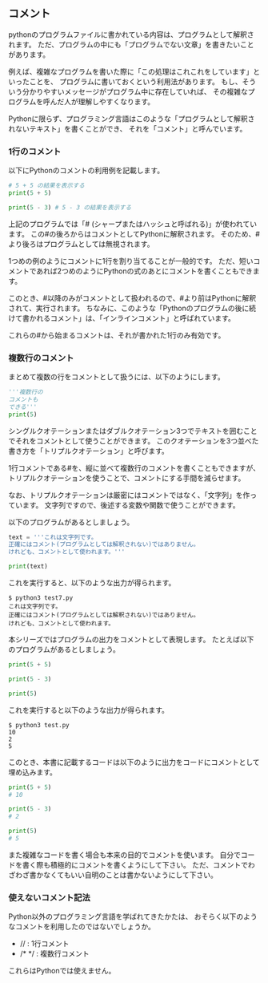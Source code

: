 
## コメント


pythonのプログラムファイルに書かれている内容は、プログラムとして解釈されます。
ただ、プログラムの中にも「プログラムでない文章」を書きたいことがあります。

例えば、複雑なプログラムを書いた際に「この処理はこれこれをしています」といったことを、
プログラムに書いておくという利用法があります。
もし、そういう分かりやすいメッセージがプログラム中に存在していれば、
その複雑なプログラムを呼んだ人が理解しやすくなります。

Pythonに限らず、プログラミング言語はこのような「プログラムとして解釈されないテキスト」を書くことができ、
それを「コメント」と呼んでいます。

### 1行のコメント

以下にPythonのコメントの利用例を記載します。

```python
# 5 + 5 の結果を表示する
print(5 + 5)

print(5 - 3) # 5 - 3 の結果を表示する
```

上記のプログラムでは「# (シャープまたはハッシュと呼ばれる)」が使われています。
この#の後ろからはコメントとしてPythonに解釈されます。
そのため、#より後ろはプログラムとしては無視されます。

1つめの例のようにコメントに1行を割り当てることが一般的です。
ただ、短いコメントであれば2つめのようにPythonの式のあとにコメントを書くこともできます。

このとき、#以降のみがコメントとして扱われるので、#より前はPythonに解釈されて、実行されます。
ちなみに、このような「Pythonのプログラムの後に続けて書かれるコメント」は、「インラインコメント」と呼ばれています。

これらの#から始まるコメントは、それが書かれた1行のみ有効です。

### 複数行のコメント

まとめて複数の行をコメントとして扱うには、以下のようにします。

```python
'''複数行の
コメントも
できる'''
print(5)
```

シングルクオテーションまたはダブルクオテーション3つでテキストを囲むことでそれをコメントとして使うことができます。
このクオテーションを3つ並べた書き方を「トリプルクオテーション」と呼びます。

1行コメントである#を、縦に並べて複数行のコメントを書くこともできますが、
トリプルクオテーションを使うことで、コメントにする手間を減らせます。

なお、トリプルクオテーションは厳密にはコメントではなく、「文字列」を作っています。
文字列ですので、後述する変数や関数で使うことができます。

以下のプログラムがあるとしましょう。

```python
text = '''これは文字列です。
正確にはコメント(プログラムとしては解釈されない)ではありません。
けれども、コメントとして使われます。'''

print(text)
```

これを実行すると、以下のような出力が得られます。

```text
$ python3 test7.py
これは文字列です。
正確にはコメント(プログラムとしては解釈されない)ではありません。
けれども、コメントとして使われます。
```

本シリーズではプログラムの出力をコメントとして表現します。
たとえば以下のプログラムがあるとしましょう。

```python
print(5 + 5)

print(5 - 3)

print(5)
```

これを実行すると以下のような出力が得られます。

```text
$ python3 test.py
10
2
5
```

このとき、本書に記載するコードは以下のように出力をコードにコメントとして埋め込みます。

```python
print(5 + 5)
# 10

print(5 - 3)
# 2

print(5)
# 5
```

また複雑なコードを書く場合も本来の目的でコメントを使います。
自分でコードを書く際も積極的にコメントを書くようにして下さい。
ただ、コメントでわざわざ書かなくてもいい自明のことは書かないようにして下さい。

### 使えないコメント記法

Python以外のプログラミング言語を学ばれてきたかたは、
おそらく以下のようなコメントを利用したのではないでしょうか。

* // : 1行コメント
* /\* \*/ : 複数行コメント

これらはPythonでは使えません。
